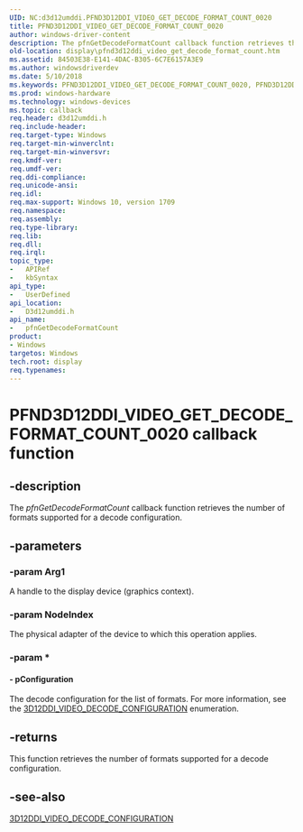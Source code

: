 ```yaml
---
UID: NC:d3d12umddi.PFND3D12DDI_VIDEO_GET_DECODE_FORMAT_COUNT_0020
title: PFND3D12DDI_VIDEO_GET_DECODE_FORMAT_COUNT_0020
author: windows-driver-content
description: The pfnGetDecodeFormatCount callback function retrieves the number of formats supported for a decode configuration.
old-location: display\pfnd3d12ddi_video_get_decode_format_count.htm
ms.assetid: 84503E38-E141-4DAC-B305-6C7E6157A3E9
ms.author: windowsdriverdev
ms.date: 5/10/2018
ms.keywords: PFND3D12DDI_VIDEO_GET_DECODE_FORMAT_COUNT_0020, PFND3D12DDI_VIDEO_GET_DECODE_FORMAT_COUNT_0020 callback, d3d12umddi/pfnGetDecodeFormatCount, display.pfnd3d12ddi_video_get_decode_format_count, pfnGetDecodeFormatCount, pfnGetDecodeFormatCount callback function [Display Devices]
ms.prod: windows-hardware
ms.technology: windows-devices
ms.topic: callback
req.header: d3d12umddi.h
req.include-header:
req.target-type: Windows
req.target-min-winverclnt:
req.target-min-winversvr:
req.kmdf-ver:
req.umdf-ver:
req.ddi-compliance:
req.unicode-ansi:
req.idl:
req.max-support: Windows 10, version 1709
req.namespace:
req.assembly:
req.type-library:
req.lib:
req.dll:
req.irql:
topic_type:
-	APIRef
-	kbSyntax
api_type:
-	UserDefined
api_location:
-	D3d12umddi.h
api_name:
-	pfnGetDecodeFormatCount
product:
- Windows
targetos: Windows
tech.root: display
req.typenames: 
---
```


# PFND3D12DDI_VIDEO_GET_DECODE_FORMAT_COUNT_0020 callback function


## -description


The <i>pfnGetDecodeFormatCount</i> callback function retrieves the number of formats supported for a decode configuration.


## -parameters




### -param Arg1

A handle to the display device (graphics context).

### -param NodeIndex

The physical adapter of the device to which this operation applies.


### -param *





#### - pConfiguration

The decode configuration for the list of formats.  For more information, see the <a href="https://msdn.microsoft.com/33BD5E1F-75F3-44DC-AE83-A22992CAB6B5">3D12DDI_VIDEO_DECODE_CONFIGURATION</a> enumeration.


## -returns



This function retrieves the number of formats supported for a decode configuration.




## -see-also




<a href="https://msdn.microsoft.com/33BD5E1F-75F3-44DC-AE83-A22992CAB6B5">3D12DDI_VIDEO_DECODE_CONFIGURATION</a>
 

 

